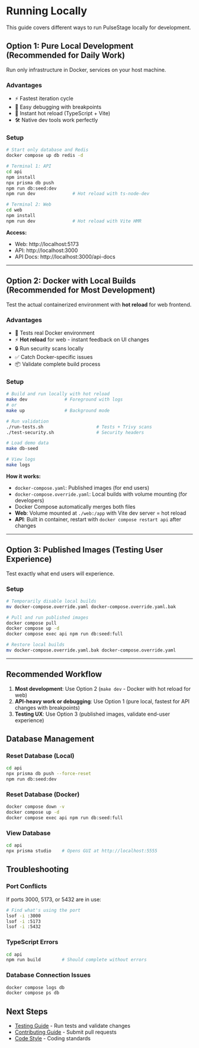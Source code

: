 # Running Locally

This guide covers different ways to run PulseStage locally for development.

## Option 1: Pure Local Development (Recommended for Daily Work)

Run only infrastructure in Docker, services on your host machine.

### Advantages
- ⚡ Fastest iteration cycle
- 🔧 Easy debugging with breakpoints
- 🔄 Instant hot reload (TypeScript + Vite)
- 🛠️ Native dev tools work perfectly

### Setup

```bash
# Start only database and Redis
docker compose up db redis -d

# Terminal 1: API
cd api
npm install
npx prisma db push
npm run db:seed:dev
npm run dev              # Hot reload with ts-node-dev

# Terminal 2: Web
cd web
npm install
npm run dev              # Hot reload with Vite HMR
```

**Access:**
- Web: http://localhost:5173
- API: http://localhost:3000
- API Docs: http://localhost:3000/api-docs

---

## Option 2: Docker with Local Builds (Recommended for Most Development)

Test the actual containerized environment with **hot reload** for web frontend.

### Advantages
- 🐳 Tests real Docker environment
- ⚡ **Hot reload** for web - instant feedback on UI changes
- 🔒 Run security scans locally
- ✅ Catch Docker-specific issues
- 📦 Validate complete build process

### Setup

```bash
# Build and run locally with hot reload
make dev              # Foreground with logs
# or
make up               # Background mode

# Run validation
./run-tests.sh                    # Tests + Trivy scans
./test-security.sh                # Security headers

# Load demo data
make db-seed

# View logs
make logs
```

**How it works:**
- `docker-compose.yaml`: Published images (for end users)
- `docker-compose.override.yaml`: Local builds with volume mounting (for developers)
- Docker Compose automatically merges both files
- **Web**: Volume mounted at `./web:/app` with Vite dev server = hot reload
- **API**: Built in container, restart with `docker compose restart api` after changes

---

## Option 3: Published Images (Testing User Experience)

Test exactly what end users will experience.

### Setup

```bash
# Temporarily disable local builds
mv docker-compose.override.yaml docker-compose.override.yaml.bak

# Pull and run published images
docker compose pull
docker compose up -d
docker compose exec api npm run db:seed:full

# Restore local builds
mv docker-compose.override.yaml.bak docker-compose.override.yaml
```

---

## Recommended Workflow

1. **Most development**: Use Option 2 (`make dev` - Docker with hot reload for web)
2. **API-heavy work or debugging**: Use Option 1 (pure local, fastest for API changes with breakpoints)
3. **Testing UX**: Use Option 3 (published images, validate end-user experience)

## Database Management

### Reset Database (Local)
```bash
cd api
npx prisma db push --force-reset
npm run db:seed:dev
```

### Reset Database (Docker)
```bash
docker compose down -v
docker compose up -d
docker compose exec api npm run db:seed:full
```

### View Database
```bash
cd api
npx prisma studio    # Opens GUI at http://localhost:5555
```

## Troubleshooting

### Port Conflicts
If ports 3000, 5173, or 5432 are in use:

```bash
# Find what's using the port
lsof -i :3000
lsof -i :5173
lsof -i :5432
```

### TypeScript Errors
```bash
cd api
npm run build        # Should complete without errors
```

### Database Connection Issues
```bash
docker compose logs db
docker compose ps db
```

## Next Steps

- [Testing Guide](testing.md) - Run tests and validate changes
- [Contributing Guide](contributing.md) - Submit pull requests
- [Code Style](code-style.md) - Coding standards
